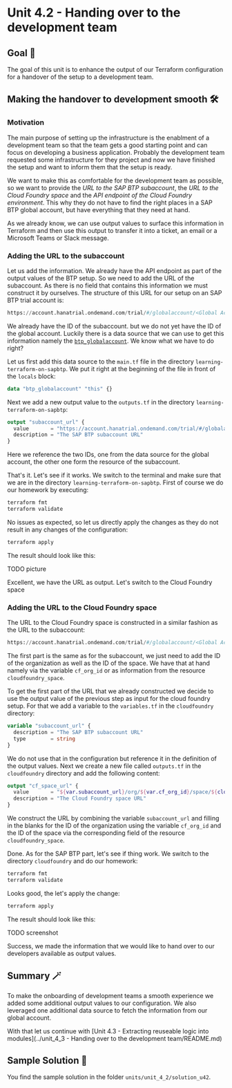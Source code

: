# Unit 4.2 - Handing over to the development team

## Goal 🎯

The goal of this unit is to enhance the output of our Terraform configuration for a handover of the setup to a development team.

## Making the handover to development smooth 🛠️

### Motivation

The main purpose of setting up the infrastructure is the enablment of a development team so that the team gets a good starting point and can focus on developing a business application. Probably the development team requested some infrastructure for they project and now we have finished the setup and want to inform them that the setup is ready.

We want to make this as comfortable for the development team as possible, so we want to provide the *URL to the SAP BTP subaccount*, the *URL to the Cloud Foundry space* and the *API endpoint of the Cloud Foundry environment*. This why they do not have to find the right places in a SAP BTP global account, but have everything that they need at hand.

As we already know, we can use output values to surface this information in Terraform and then use this output to transfer it into a ticket, an email or a Microsoft Teams or Slack message.

### Adding the URL to the subaccount

Let us add the information. We already have the API endpoint as part of the output values of the BTP setup. So we need to add the URL of the subaccount. As there is no field that contains this information we must construct it by ourselves. The structure of this URL for our setup on an SAP BTP trial account is:

```terraform
https://account.hanatrial.ondemand.com/trial/#/globalaccount/<Global Account ID>/subaccount/<Subaccount ID>
```

We already have the ID of the subaccount. but we do not yet have the ID of the global account. Luckily there is a data source that we can use to get this information namely the [`btp_globalaccount`](https://registry.terraform.io/providers/SAP/btp/latest/docs/data-sources/globalaccount). We know what we have to do right?

Let us first add this data source to the `main.tf` file in the directory `learning-terraform-on-sapbtp`. We put it right at the beginning of the file in front of the `locals` block:

```terraform
data "btp_globalaccount" "this" {}
```

Next we add a new output value to the `outputs.tf` in the directory `learning-terraform-on-sapbtp`:

```terraform
output "subaccount_url" {
  value       = "https://account.hanatrial.ondemand.com/trial/#/globalaccount/${data.btp_globalaccount.this.id}/subaccount/${btp_subaccount.project_subaccount.id}"
  description = "The SAP BTP subaccount URL"
}
```

Here we reference the two IDs, one from the data source for the global account,  the other one form the resource of the subaccount.

That's it. Let's see if it works. We switch to the terminal and make sure that we are in the directory `learning-terraform-on-sapbtp`. First of course we do our homework by executing:

```bash
terraform fmt
terraform validate
```

No issues as expected, so let us directly apply the changes as they do not result in any changes of the configuration:

```bash
terraform apply
```

The result should look like this:

TODO picture

Excellent, we have the URL as output. Let's switch to the Cloud Foundry space

### Adding the URL to the Cloud Foundry space

The URL to the Cloud Foundry space is constructed in a similar fashion as the URL to the subaccount:

```terraform
https://account.hanatrial.ondemand.com/trial/#/globalaccount/<Global Account ID>/subaccount/<Subaccount ID>/org/<ORG ID>/space/<Space ID>/applications
```

The first part is the same as for the subaccount, we just need to add the ID of the organization as well as the ID of the space. We have that at hand namely via the variable `cf_org_id` or as information from the resource `cloudfoundry_space`.

To get the first part of the URL that we already constructed we decide to use the output value of the previous step as input for the cloud foundry setup. For that we add a variable to the `variables.tf` in the `cloudfoundry` directory:

```terraform
variable "subaccount_url" {
  description = "The SAP BTP subaccount URL"
  type        = string
}
```

We do not use that in the configuration but reference it in the definition of the output values. Next we create a new file called `outputs.tf` in the `cloudfoundry` directory and add the following content:

```terraform
output "cf_space_url" {
  value       = "${var.subaccount_url}/org/${var.cf_org_id}/space/${cloudfoundry_space.project_space.id}/applications"
  description = "The Cloud Foundry space URL"
}
```
We construct the URL by combining the variable `subaccount_url` and filling in the blanks for the ID of the organization using the variable `cf_org_id` and the ID of the space via the corresponding field of the resource `cloudfoundry_space`.

Done. As for the SAP BTP part, let's see if thing work. We switch to the directory `cloudfoundry` and do our homework:

```bash
terraform fmt
terraform validate
```

Looks good, the let's apply the change:

```bash
terraform apply
```

The result should look like this:

TODO screenshot

Success, we made the information that we would like to hand over to our developers available as output values.

## Summary 🪄

To make the onboarding of development teams a smooth experience we added some additional output values to our configuration. We also leveraged one additional data source to fetch the information from our global account.

With that let us continue with [Unit 4.3 - Extracting reuseable logic into modules](../unit_4_3 - Handing over to the development team/README.md)

## Sample Solution 🛟

You find the sample solution in the folder `units/unit_4_2/solution_u42`.
